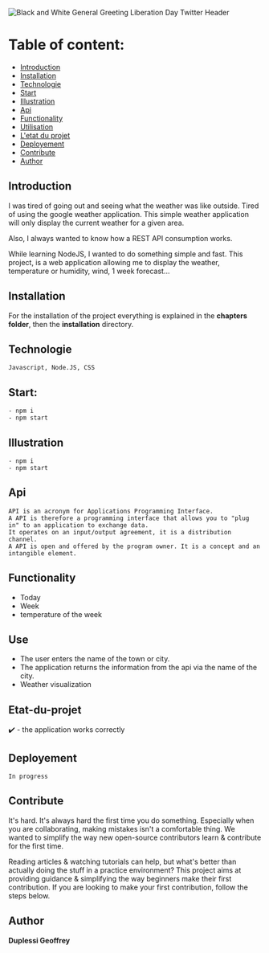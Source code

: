 ![Black and White General Greeting Liberation Day Twitter Header](https://user-images.githubusercontent.com/38507456/86512535-65c7e580-be03-11ea-8833-eabacd5c92c3.png)

# Table of content: 
   * [Introduction](#Introduction)
   * [Installation](#Installation)
   * [Technologie](#Technologie)
   * [Start](#Start)
   * [Illustration](#Illustration)
   * [Api](#Api)
   * [Functionality](#Functionality)
   * [Utilisation](#Utilisation)
   * [L'etat du projet](#Etat-du-projet)
   * [Deployement](#Deployement)
   * [Contribute](#Contribute)
   * [Author](#Author)



## Introduction
I was tired of going out and seeing what the weather was like outside. Tired of using the google weather application.
This simple weather application will only display the current weather for a given area. 

Also, I always wanted to know how a REST API consumption works.

While learning NodeJS, I wanted to do something simple and fast. This project, is a web application allowing me to display the weather, temperature or humidity, wind, 1 week forecast...

## Installation
For the installation of the project everything is explained in the **chapters folder**, then the **installation** directory. 

## Technologie
```
Javascript, Node.JS, CSS
```
## Start:
```
- npm i
- npm start
```
## Illustration
```
- npm i
- npm start
```
## Api
```
API is an acronym for Applications Programming Interface. 
A API is therefore a programming interface that allows you to "plug in" to an application to exchange data.
It operates on an input/output agreement, it is a distribution channel. 
A API is open and offered by the program owner. It is a concept and an intangible element.
```
## Functionality
- Today
- Week 
- temperature of the week

## Use
- The user enters the name of the town or city. 
- The application returns the information from the api via the name of the city.
- Weather visualization

## Etat-du-projet
✔️ - the application works correctly
## Deployement 
```
In progress
```
## Contribute
It's hard. It's always hard the first time you do something. Especially when you are collaborating, making mistakes isn't a comfortable thing. We wanted to simplify the way new open-source contributors learn & contribute for the first time.

Reading articles & watching tutorials can help, but what's better than actually doing the stuff in a practice environment? This project aims at providing guidance & simplifying the way beginners make their first contribution. If you are looking to make your first contribution, follow the steps below.


## Author
**Duplessi Geoffrey** 







 
